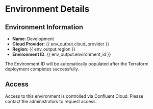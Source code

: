 # Environment Details

## Environment Information

- **Name**: Development
- **Cloud Provider**: {{ env_output.cloud_provider }}
- **Region**: {{ env_output.region }}
- **Environment ID**: {{ env_output.environment_id }}

The Environment ID will be automatically populated after the Terraform deployment completes successfully.

## Access

Access to this environment is controlled via Confluent Cloud. Please contact the administrators to request access.